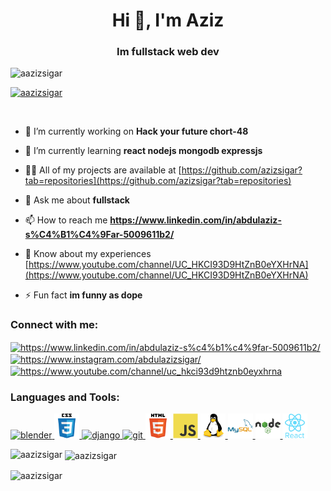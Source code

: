 <h1 align="center">Hi 👋, I'm Aziz</h1>
<h3 align="center">Im fullstack web dev</h3>

<p align="left"> <img src="https://komarev.com/ghpvc/?username=aazizsigar&label=Profile%20views&color=0e75b6&style=flat" alt="aazizsigar" /> </p>

<p align="left"> <a href="https://github.com/ryo-ma/github-profile-trophy"><img src="https://github-profile-trophy.vercel.app/?username=aazizsigar" alt="aazizsigar" /></a> </p>

<p align="left"> <a href="https://twitter.com/" target="blank"><img src="https://img.shields.io/twitter/follow/?logo=twitter&style=for-the-badge" alt="" /></a> </p>

- 🔭 I’m currently working on **Hack your future chort-48**

- 🌱 I’m currently learning **react nodejs mongodb expressjs**

- 👨‍💻 All of my projects are available at [https://github.com/azizsigar?tab=repositories](https://github.com/azizsigar?tab=repositories)

- 💬 Ask me about **fullstack**

- 📫 How to reach me **https://www.linkedin.com/in/abdulaziz-s%C4%B1%C4%9Far-5009611b2/**

- 📄 Know about my experiences [https://www.youtube.com/channel/UC_HKCI93D9HtZnB0eYXHrNA](https://www.youtube.com/channel/UC_HKCI93D9HtZnB0eYXHrNA)

- ⚡ Fun fact **im funny as dope**

<h3 align="left">Connect with me:</h3>
<p align="left">
<a href="https://linkedin.com/in/https://www.linkedin.com/in/abdulaziz-s%c4%b1%c4%9far-5009611b2/" target="blank"><img align="center" src="https://raw.githubusercontent.com/rahuldkjain/github-profile-readme-generator/master/src/images/icons/Social/linked-in-alt.svg" alt="https://www.linkedin.com/in/abdulaziz-s%c4%b1%c4%9far-5009611b2/" height="30" width="40" /></a>
<a href="https://instagram.com/https://www.instagram.com/abdulazizsigar/" target="blank"><img align="center" src="https://raw.githubusercontent.com/rahuldkjain/github-profile-readme-generator/master/src/images/icons/Social/instagram.svg" alt="https://www.instagram.com/abdulazizsigar/" height="30" width="40" /></a>
<a href="https://www.youtube.com/c/https://www.youtube.com/channel/uc_hkci93d9htznb0eyxhrna" target="blank"><img align="center" src="https://raw.githubusercontent.com/rahuldkjain/github-profile-readme-generator/master/src/images/icons/Social/youtube.svg" alt="https://www.youtube.com/channel/uc_hkci93d9htznb0eyxhrna" height="30" width="40" /></a>
</p>

<h3 align="left">Languages and Tools:</h3>
<p align="left"> <a href="https://www.blender.org/" target="_blank" rel="noreferrer"> <img src="https://download.blender.org/branding/community/blender_community_badge_white.svg" alt="blender" width="40" height="40"/> </a> <a href="https://www.w3schools.com/css/" target="_blank" rel="noreferrer"> <img src="https://raw.githubusercontent.com/devicons/devicon/master/icons/css3/css3-original-wordmark.svg" alt="css3" width="40" height="40"/> </a> <a href="https://www.djangoproject.com/" target="_blank" rel="noreferrer"> <img src="https://cdn.worldvectorlogo.com/logos/django.svg" alt="django" width="40" height="40"/> </a> <a href="https://git-scm.com/" target="_blank" rel="noreferrer"> <img src="https://www.vectorlogo.zone/logos/git-scm/git-scm-icon.svg" alt="git" width="40" height="40"/> </a> <a href="https://www.w3.org/html/" target="_blank" rel="noreferrer"> <img src="https://raw.githubusercontent.com/devicons/devicon/master/icons/html5/html5-original-wordmark.svg" alt="html5" width="40" height="40"/> </a> <a href="https://developer.mozilla.org/en-US/docs/Web/JavaScript" target="_blank" rel="noreferrer"> <img src="https://raw.githubusercontent.com/devicons/devicon/master/icons/javascript/javascript-original.svg" alt="javascript" width="40" height="40"/> </a> <a href="https://www.linux.org/" target="_blank" rel="noreferrer"> <img src="https://raw.githubusercontent.com/devicons/devicon/master/icons/linux/linux-original.svg" alt="linux" width="40" height="40"/> </a> <a href="https://www.mysql.com/" target="_blank" rel="noreferrer"> <img src="https://raw.githubusercontent.com/devicons/devicon/master/icons/mysql/mysql-original-wordmark.svg" alt="mysql" width="40" height="40"/> </a> <a href="https://nodejs.org" target="_blank" rel="noreferrer"> <img src="https://raw.githubusercontent.com/devicons/devicon/master/icons/nodejs/nodejs-original-wordmark.svg" alt="nodejs" width="40" height="40"/> </a> <a href="https://reactjs.org/" target="_blank" rel="noreferrer"> <img src="https://raw.githubusercontent.com/devicons/devicon/master/icons/react/react-original-wordmark.svg" alt="react" width="40" height="40"/> </a> </p>

<p><img align="left" src="https://github-readme-stats.vercel.app/api/top-langs?username=aazizsigar&show_icons=true&locale=en&layout=compact" alt="aazizsigar" /></p>

<p>&nbsp;<img align="center" src="https://github-readme-stats.vercel.app/api?username=aazizsigar&show_icons=true&locale=en" alt="aazizsigar" /></p>

<p><img align="center" src="https://github-readme-streak-stats.herokuapp.com/?user=aazizsigar&" alt="aazizsigar" /></p>

